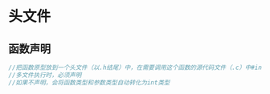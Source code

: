 # 头文件
## 函数声明
``` c
//把函数原型放到一个头文件（以.h结尾）中，在需要调用这个函数的源代码文件（.c）中#include这个头文件
//多文件执行时，必须声明
//如果不声明，会将函数类型和参数类型自动转化为int类型